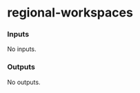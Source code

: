 # regional-workspaces

<!-- BEGIN_TF_DOCS -->
### Inputs

No inputs.

### Outputs

No outputs.
<!-- END_TF_DOCS -->